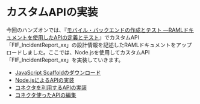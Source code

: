 # カスタムAPIの実装

今回のハンズオンでは、『[モバイル・バックエンドの作成とテスト ―RAMLドキュメントを使用したAPIの定義とテスト](2.backend-2.md)』でカスタムAPI「FIF_IncidentReport_xx」の設計情報を記述したRAMLドキュメントをアップロードしました。ここでは、Node.jsを使用してカスタムAPI「FIF_IncidentReport_xx」を実装していきます。

* [JavaScript Scaffoldのダウンロード](4.api-1.md)
* [Node.jsによるAPIの実装](4.api-2.md)
* [コネクタを利用するAPIの実装](4.api-3.md)
* [コネクタ使ったAPIの編集](4.api-4.md)
